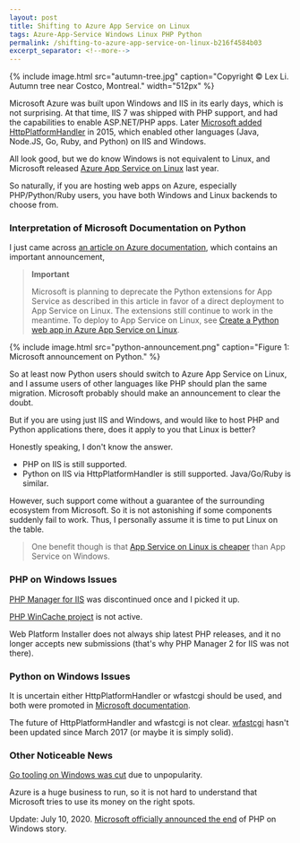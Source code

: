 ```yaml
---
layout: post
title: Shifting to Azure App Service on Linux
tags: Azure-App-Service Windows Linux PHP Python
permalink: /shifting-to-azure-app-service-on-linux-b216f4584b03
excerpt_separator: <!--more-->
---
```

{% include image.html
src="autumn-tree.jpg" caption="Copyright © Lex Li. Autumn tree near Costco, Montreal." width="512px" %}

Microsoft Azure was built upon Windows and IIS in its early days, which is not surprising. At that time, IIS 7 was shipped with PHP support, and had the capabilities to enable ASP.NET/PHP apps. Later [Microsoft added HttpPlatformHandler](https://azure.microsoft.com/en-ca/blog/announcing-the-release-of-the-httpplatformhandler-module-for-iis-8/) in 2015, which enabled other languages (Java, Node.JS, Go, Ruby, and Python) on IIS and Windows.

All look good, but we do know Windows is not equivalent to Linux, and Microsoft released [Azure App Service on Linux](https://azure.microsoft.com/en-ca/blog/general-availability-of-app-service-on-linux-and-web-app-for-containers/) last year.

So naturally, if you are hosting web apps on Azure, especially PHP/Python/Ruby users, you have both Windows and Linux backends to choose from.
<!--more-->

### Interpretation of Microsoft Documentation on Python

I just came across [an article on Azure documentation](https://docs.microsoft.com/en-us/visualstudio/python/managing-python-on-azure-app-service?view=vs-2017), which contains an important announcement,

> **Important**
>
> Microsoft is planning to deprecate the Python extensions for App Service as described in this article in favor of a direct deployment to App Service on Linux. The extensions still continue to work in the meantime. To deploy to App Service on Linux, see [Create a Python web app in Azure App Service on Linux](https://docs.microsoft.com/en-us/azure/app-service/containers/quickstart-python).

{% include image.html
src="python-announcement.png" caption="Figure 1: Microsoft announcement on Python." %}

So at least now Python users should switch to Azure App Service on Linux, and I assume users of other languages like PHP should plan the same migration. Microsoft probably should make an announcement to clear the doubt.

But if you are using just IIS and Windows, and would like to host PHP and Python applications there, does it apply to you that Linux is better?

Honestly speaking, I don't know the answer.

* PHP on IIS is still supported.
* Python on IIS via HttpPlatformHandler is still supported. Java/Go/Ruby is similar.

However, such support come without a guarantee of the surrounding ecosystem from Microsoft. So it is not astonishing if some components suddenly fail to work. Thus, I personally assume it is time to put Linux on the table.

> One benefit though is that [App Service on Linux is cheaper](https://azure.microsoft.com/en-ca/pricing/details/app-service/linux/) than App Service on Windows.

### PHP on Windows Issues

[PHP Manager for IIS](https://docs.phpmanager.xyz/getting-started/history.html) was discontinued once and I picked it up.

[PHP WinCache project](https://forums.iis.net/t/1236165.aspx?PHP+7+2+and+future+of+WinCache) is not active.

Web Platform Installer does not always ship latest PHP releases, and it no longer accepts new submissions (that's why PHP Manager 2 for IIS was not there).

### Python on Windows Issues

It is uncertain either HttpPlatformHandler or wfastcgi should be used, and both were promoted in [Microsoft documentation](https://github.com/MicrosoftDocs/azure-docs/issues/7835).

The future of HttpPlatformHandler and wfastcgi is not clear. [wfastcgi](https://pypi.org/project/wfastcgi/#history) hasn't been updated since March 2017 (or maybe it is simply solid).

### Other Noticeable News

[Go tooling on Windows was cut](https://github.com/Azure/app-service-announcements/issues/45) due to unpopularity.

Azure is a huge business to run, so it is not hard to understand that Microsoft tries to use its money on the right spots.

Update: July 10, 2020. [Microsoft officially announced the end](https://news-web.php.net/php.internals/110907) of PHP on Windows story.
